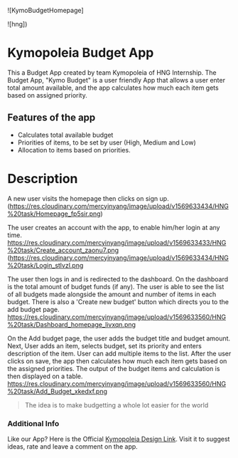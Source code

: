 ![KymoBudgetHomepage]


![hng])


# **Kymopoleia Budget App**

This a Budget App created by team Kymopoleia of HNG Internship. The Budget App, "Kymo Budget" is a user friendly App that allows a user enter total amount available, and the app calculates how much each item gets based on assigned priority.


## Features of the app
 - Calculates total available budget
 - Priorities of items, to be set by user (High, Medium and Low)
 - Allocation to items based on priorities.

# Description
A new user visits the homepage then clicks on sign up. 
(https://res.cloudinary.com/mercyinyang/image/upload/v1569633434/HNG%20task/Homepage_fp5sir.png)


The user creates an account with the app, to enable him/her login at any time.
https://res.cloudinary.com/mercyinyang/image/upload/v1569633433/HNG%20task/Create_account_zaonu7.png
(https://res.cloudinary.com/mercyinyang/image/upload/v1569633434/HNG%20task/Login_stlvzl.png

The user then logs in and is redirected to the dashboard. On the dashboard is the total amount of budget funds (if any). The user is able to see the list of all budgets made alongside the amount and number of items in each budget. There is also a 'Create new budget' button which directs you to the add budget page.
https://res.cloudinary.com/mercyinyang/image/upload/v1569633560/HNG%20task/Dashboard_homepage_livxqn.png


On the Add budget page, the user adds the budget title and budget amount. Next, User adds an item, selects budget, set its priority and enters description of the item. User can add multiple items to the list.
After the user clicks on save, the app then calculates how much each item gets based on the assigned priorities. The output of the budget items and calculation is then displayed on a table.
https://res.cloudinary.com/mercyinyang/image/upload/v1569633560/HNG%20task/Add_Budget_xkedxf.png



> The idea is to make budgetting a whole lot 
> easier for the world

### Additional Info

Like our App? Here is the Official [Kymopoleia Design Link](https://www.figma.com/file/gIV5vWqxpiz6lrpu8OqDoI/Budget-app?node-id=8%3A3). Visit it to suggest ideas, rate and leave a comment on the app.

